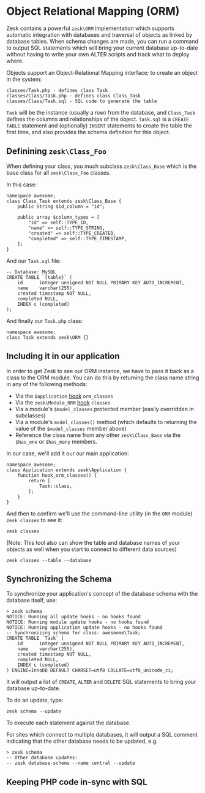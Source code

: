 # Object Relational Mapping (ORM)

Zesk contains a powerful `zesk\ORM` implementation which supports automatic integration with databases and traversal of objects as linked by database tables. When schema changes are made, you can run a command to output SQL statements which will bring your current database up-to-date without having to write your own ALTER scripts and track what to deploy where. 

Objects support an Object-Relational Mapping interface; to create an object in the system:

	classes/Task.php - defines class Task
	classes/Class/Task.php - defines class Class_Task
	classes/Class/Task.sql - SQL code to generate the table
	
`Task` will be the instance (usually a row) from the database, and `Class_Task` defines the columns and relationships of the object. `Task.sql` is a `CREATE TABLE` statement and (optionally) `INSERT` statements to create the table the first time, and also provides the schema definition for this object.

## Definining `zesk\Class_Foo`

When defining your class, you much subclass `zesk\Class_Base` which is the base class for all `zesk\Class_Foo` classes.

In this case:

	namespace awesome;
	class Class_Task extends zesk\Class_Base {
		public string $id_column = "id";
		
		public array $column_types = [
			"id" => self::TYPE_ID,
			"name" => self::TYPE_STRING,
			"created" => self::TYPE_CREATED,
			"completed" => self::TYPE_TIMESTAMP,
		];
	}
	
And our `Task.sql` file:

	-- Database: MySQL
	CREATE TABLE `{table}` (
		id		integer unsigned NOT NULL PRIMARY KEY AUTO_INCREMENT,
		name	varchar(255),
		created	timestamp NOT NULL,
		completed NULL,
		INDEX c (completed)
	);

And finally our `Task.php` class:

	namespace awesome;
	class Task extends zesk\ORM {}

## Including it in our application

In order to get Zesk to see our ORM instance, we have to pass it back as a class to the ORM module. You can do this by returning the class name string in any of the following methods:

- Via the `$application` [hook](hooks.md) `orm_classes`
- Via the `zesk\Module_ORM` [hook](hooks.md) `classes`
- Via a module's `$model_classes` protected member (easily overridden in subclasses)
- Via a module's `model_classes()` method (which defaults to returning the value of the `$model_classes` member above)
- Reference the class name from any other `zesk\Class_Base` via the `$has_one` or `$has_many` members.

In our case, we'll add it our our main application:

	namespace awesome;
	class Application extends zesk\Application {
		function hook_orm_classes() {
			return [
				Task::class,
			];
		}
	}

And then to confirm we'll use the command-line utility (in the `ORM` module) `zesk classes` to see it:

	zesk classes
	
(Note: This tool also can show the table and database names of your objects as well when you start to connect to different data sources)

	zesk classes --table --database
	
## Synchronizing the Schema

To synchronize your application's concept of the database schema with the database itself, use:

	> zesk schema
	NOTICE: Running all update hooks - no hooks found
	NOTICE: Running module update hooks - no hooks found
	NOTICE: Running application update hooks - no hooks found
	-- Synchronizing schema for class: aweseome\Task;
	CREATE TABLE `Task` (
		id		integer unsigned NOT NULL PRIMARY KEY AUTO_INCREMENT,
		name	varchar(255),
		created	timestamp NOT NULL,
		completed NULL,
		INDEX c (completed)
	) ENGINE=InnoDB DEFAULT CHARSET=utf8 COLLATE=utf8_unicode_ci;

It will output a list of `CREATE`, `ALTER` and `DELETE` SQL statements to bring your database up-to-date.

To do an update, type:

	zesk schema --update
	
To execute each statement against the database.

For sites which connect to multiple databases, it will output a SQL comment indicating that the other database needs to be updated, e.g.

	> zesk schema
	-- Other database updates:
	-- zesk database-schema --name central --update

## Keeping PHP code in-sync with SQL
